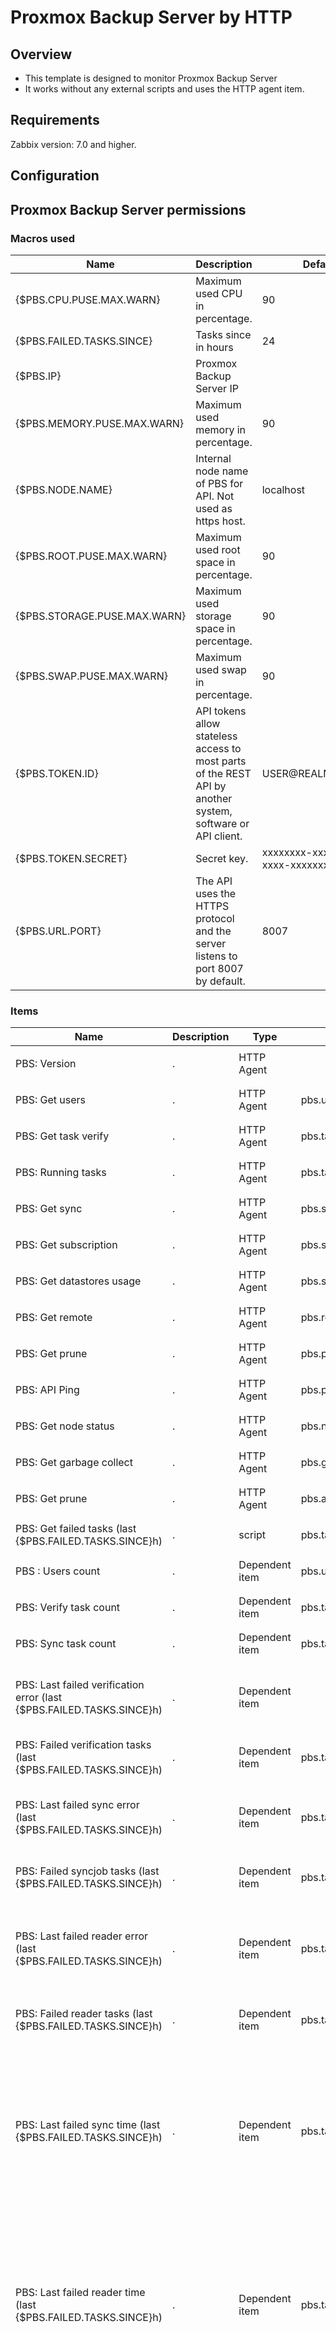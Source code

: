 # Proxmox Backup Server by HTTP

## Overview

- This template is designed to monitor Proxmox Backup Server
- It works without any external scripts and uses the HTTP agent item.

## Requirements

Zabbix version: 7.0 and higher.


## Configuration

## Proxmox Backup Server permissions




### Macros used

|Name|Description|Default|
|----|-----------|-------|
| {$PBS.CPU.PUSE.MAX.WARN} | Maximum used CPU in percentage. | 90 | 
| {$PBS.FAILED.TASKS.SINCE} | Tasks since in hours | 24  | 
| {$PBS.IP} | Proxmox Backup Server IP |  | 
| {$PBS.MEMORY.PUSE.MAX.WARN} | Maximum used memory in percentage. | 90 | 
| {$PBS.NODE.NAME} | Internal node name of PBS for API. Not used as https host. | localhost | 
| {$PBS.ROOT.PUSE.MAX.WARN} | Maximum used root space in percentage. | 90 | 
| {$PBS.STORAGE.PUSE.MAX.WARN} | Maximum used storage space in percentage. | 90 | 
| {$PBS.SWAP.PUSE.MAX.WARN} | Maximum used swap in percentage. | 90 | 
| {$PBS.TOKEN.ID} | API tokens allow stateless access to most parts of the REST API by another system, software or API client. | USER@REALM!TOKENID | 
| {$PBS.TOKEN.SECRET} | Secret key. | xxxxxxxx-xxxx-xxxx-xxxx-xxxxxxxxxxxx | 
| {$PBS.URL.PORT} | The API uses the HTTPS protocol and the server listens to port 8007 by default. | 8007 | 

### Items

|Name|Description|Type|Key and additional info| Preprocessing / Formula |
|----|-----------|----|-----------------------|-------------------------|
| PBS: Version |<p>.</p>| HTTP Agent| | <ul><li> <p> JSONPath: $.data.version </p>|
| PBS: Get users |<p>.</p>| HTTP Agent | pbs.users |  |
| PBS: Get task verify |<p>.</p>| HTTP Agent | pbs.tasks.verify | |
| PBS: Running tasks |<p>.</p>| HTTP Agent | pbs.tasks.running | <ul><li> <p> JSONPath: $.total </p>|
| PBS: Get sync |<p>.</p>| HTTP Agent | pbs.sync | |
| PBS: Get subscription |<p>.</p>| HTTP Agent | pbs.subscription | |
| PBS: Get datastores usage | <p>.</p>| HTTP Agent | pbs.status.datastore-usage | <ul><li> <p> JSONPath: $.data </p> </li> |
| PBS: Get remote | <p>.</p> | HTTP Agent | pbs.remote |  |
| PBS: Get prune | <p>.</p> | HTTP Agent | pbs.prune |  |
| PBS: API Ping | <p>.</p> | HTTP Agent | pbs.ping | <ul><li> <p> JSONPath: $.data.pong </p> |
| PBS: Get node status | <p>.</p> | HTTP Agent | pbs.node.status | <ul><li> <p> JSONPath: $.data </p> </li> |
| PBS: Get garbage collect | <p>.</p> | HTTP Agent | pbs.gc | |
| PBS: Get prune | <p>.</p> | HTTP Agent | pbs.admin.prune | |
| PBS: Get failed tasks (last {$PBS.FAILED.TASKS.SINCE}h) |<p>.</p>|script| pbs.tasks.failed | |
| PBS : Users count |<p>.</p>| Dependent item | pbs.users.count | <ul><li> <p> JSONPath: $..userid.length() </p> |
| PBS: Verify task count | <p>.</p> | Dependent item | pbs.tasks.verify.count | <ul><li> <p> JSONPath: $..id.length() </p> |
| PBS: Sync task count |<p>.</p>| Dependent item | pbs.tasks.sync.count | <ul><li> <p> JSONPath: $..id.length() </p> </li> |
| PBS: Last failed verification error (last {$PBS.FAILED.TASKS.SINCE}h) |<p>.</p>|Dependent item| | <ul><li> <p> JSONPath: $.data[?(@.worker_type == "verificationjob")].status.first() </p> </li> <li><p> Discard Unchanged </p></li></ul>|
| PBS: Failed verification tasks (last {$PBS.FAILED.TASKS.SINCE}h) |<p>.</p>|Dependent item| pbs.tasks.failed.verificationjob | <ul><li> <p> JSONPath: $.data[?(@.worker_type == "verificationjob")].status.length() </p> </li> |
| PBS: Last failed sync error (last {$PBS.FAILED.TASKS.SINCE}h) |<p>.</p>|Dependent item| pbs.tasks.failed.syncjob.error | <ul><li> <p> JSONPath: $.data[?(@.worker_type == "syncjob")].status.first() </p> </li> <li><p> Discard Unchanged </p></li></ul>|
| PBS: Failed syncjob tasks (last {$PBS.FAILED.TASKS.SINCE}h) |<p>.</p>| Dependent item | pbs.tasks.failed.syncjob | <ul><li> <p> JSONPath: $.data[?(@.worker_type == "syncjob")].status.length() </p> </li> |
| PBS: Last failed reader error (last {$PBS.FAILED.TASKS.SINCE}h) |<p>.</p>|Dependent item| pbs.tasks.failed.reader.error | <ul><li> <p> JSONPath: $.data[?(@.worker_type == "reader")].status.first() </p> </li> Discard Unchanged <li><p>  </p></li></ul>|
| PBS: Failed reader tasks (last {$PBS.FAILED.TASKS.SINCE}h) | <p>.</p>|Dependent item| pbs.tasks.failed.reader | <ul><li> <p>JSONPath: $.data[?(@.worker_type == "reader")].status.length() </p> </li> |
| PBS: Last failed sync time (last {$PBS.FAILED.TASKS.SINCE}h) |<p>.</p>|Dependent item| pbs.tasks.failed.last_syncjob_time | <ul><li> <p> JSONPath: $.data[?(@.worker_type == "syncjob")].first() <p> Custom failed : Set value 0 <p> </p> </li> <li><p> JSONPath: $.endtime  </p></li> <li><p> JSONPath: $.endtime  <p> Custom failed : Set value 0 <p>  </p></li> <li><p> Discard Unchanged with heartbeat : 1h  </p></li></ul>|
| PBS: Last failed reader time (last {$PBS.FAILED.TASKS.SINCE}h) |<p>.</p>|Dependent item| pbs.tasks.failed.last_reader_time | <ul><li> <p> JSONPath: $.data[?(@.worker_type == "reader")].first() <p> Custom failed : Set value 0 <p> </p> </li> <li><p> JSONPath: $.endtime  </p></li> <li><p> JSONPath: $.endtime  <p> Custom failed : Set value 0 <p>  </p></li> <li><p> Discard Unchanged with heartbeat : 1h  </p></li></ul>|
| PBS: Last failed garbage time (last {$PBS.FAILED.TASKS.SINCE}h) |<p>.</p>|Dependent item| pbs.tasks.failed.last_garbage_collection_time | <ul><li> <p> JSONPath: $.data[?(@.worker_type == "garbage_collection")].first() <p> Custom failed : Set value 0 <p> </p> </li> <li><p> JSONPath: $.endtime  </p></li> <li><p> JSONPath: $.endtime  <p> Custom failed : Set value 0 <p>  </p></li> <li><p> Discard Unchanged with heartbeat : 1h  </p></li></ul>|
| PBS: Last failed backup time  (last {$PBS.FAILED.TASKS.SINCE}h) |<p>.</p>|Dependent item| pbs.tasks.failed.last_backup_time | <ul><li> <p> JSONPath: $.data[?(@.worker_type == "backup")].first() <p> Custom failed : Set value 0 <p> </p> </li> <li><p> JSONPath: $.endtime  </p></li> <li><p> JSONPath: $.endtime  <p> Custom failed : Set value 0 <p>  </p></li> <li><p> Discard Unchanged with heartbeat : 1h  </p></li></ul>|
| PBS: Last failed garbage error (last {$PBS.FAILED.TASKS.SINCE}h) |<p>.</p>|Dependent item| pbs.tasks.failed.garbage_collection.error | <ul><li> <p> JSONPath: $.data[?(@.worker_type == "garbage_collection")].status.first() <p> Custom failed : Set value 0 <p> </p> </li> <li><p> JSONPath: $.endtime  </p></li> <li><p> JSONPath: $.endtime  <p> Custom failed : Set value 0 <p>  </p></li> <li><p> Discard Unchanged with heartbeat : 1h  </p></li></ul>|
| PBS: Failed garbage tasks (last {$PBS.FAILED.TASKS.SINCE}h) |<p>.</p>|Dependent item| pbs.tasks.failed.garbage_collection | <ul><li> <p> JSONPath: $.data[?(@.worker_type == "garbage_collection")].status.length() <p> Custom failed : Set value 0 <p> </p> </li> <li><p> JSONPath: $.endtime  </p></li> <li><p> JSONPath: $.endtime  <p> Custom failed : Set value 0 <p>  </p></li> <li><p> Discard Unchanged with heartbeat : 1h  </p></li></ul>|
| PBS: Failed tasks (last {$PBS.FAILED.TASKS.SINCE}h) |<p>.</p>|Dependent item| pbs.tasks.failed.count | <ul><li> <p> JSONPath: $.data..status.length() <p> Custom failed : Set value 0 <p> </p> </li></ul>|
| PBS: Last failed backup error (last {$PBS.FAILED.TASKS.SINCE}h) |<p>.</p>|Dependent item| pbs.tasks.failed.backup.error | <ul><li> <p> $.data[?(@.worker_type == "backup")].status.first() <p> Custom failed : Discard value <p> </p> </li></ul>|
| PBS: Failed backup tasks {$PBS.FAILED.TASKS.SINCE}h |<p>.</p>|Dependent item| pbs.tasks.failed.backup | <ul><li> <p> JSONPath: $.data[?(@.worker_type == "backup")].status.length()  </p> </li></ul>|
| PBS : subscription status |<p>.</p>|Dependent item| pbs.subscription.status | <ul><li> <p> JSON: $..status.first() </p> </li> <li><p> Replace: notfound => 0  </p></li></ul>|
| PBS: Prune count |<p>.</p>|Dependent item|pbs.prune.count | <ul><li> <p> JSONPath: $..id.length() </p> </li></ul>|
| PBS Node: uptime |<p>.</p>|Dependent item| pbs.node.uptime | <ul><li> <p> JSONPath: $.uptime </p> </li></ul>|
| PBS Node: swap used |<p>.</p>|Dependent item| pbs.node.swap.used | <ul><li> <p> JSONPath: $.used</p> </li> <li><p>  </p></li></ul>|
| PBS Node: swap total |<p>.</p>|Dependent item| pbs.node.swap.total | <ul><li> <p> JSONPath: $.total</p> </li></ul>|
| PBS Node: swap free |<p>.</p>|Dependent item| pbs.node.swap.free | <ul><li> <p> JSONPath: $.free </p> </li></ul>|
| PBS Node: swap |<p>.</p>|Dependent item|pbs.node.swap | <ul><li> <p>JSONPath: $.swap </p> </li></ul>|
| PBS Node: root used |<p>.</p>|Dependent item| pbs.node.root.used | <ul><li> <p> JSONPath: $.used </p> </li> </ul>|
| PBS Node: root total |<p>.</p>|Dependent item| pbs.node.root.total | <ul><li> <p> JSONPath: $.total </p> </li></ul>|
| PBS Node: root avail |<p>.</p>|Dependent item| pbs.node.root.avail | <ul><li> <p> JSONPath: $.avail</p> </li></ul>|
| PBS Node: root |<p>.</p>|Dependent item| pbs.node.root | <ul><li> <p> JSONPath: $.root</p> </li></ul>|
| PBS Node: memory used |<p>.</p>|Dependent item| pbs.node.memory.used | <ul><li> <p> JSONPath: $.used </p> </li></ul>|
| PBS Node: memory total |<p>.</p>|Dependent item| pbs.node.memory.total | <ul><li> <p> JSONPath: $.total</p> </li></ul>|
| PBS Node: memory free |<p>.</p>|Dependent item| pbs.node.memory.free | <ul><li> <p> JSONPath: $.free </p> </li></ul>|
| PBS Node: memory |<p>.</p>|Dependent item| pbs.node.memory | <ul><li> <p> JSONPath: $.memory </p> </li></ul>|
| PBS Node: kernel |<p>.</p>|Dependent item| pbs.node.kversion | <ul><li> <p> JSONPath: $.kversion </p> </li></ul>|
| PBS Node: cpu usage |<p>.</p>|Dependent item| pbs.node.cpu | <ul><li> <p> JSONPath: $.cpu </p> </li> <li><p> Custom multiplier: 100  </p></li></ul>|
| PBS: gc store |<p>.</p>|Dependent item| | <ul><li> <p> JSONPath: $..store.first() <p> Custom failed : Discard value </p></p> </li> </ul>|
| PBS: gc still-bad |<p>.</p>|Dependent item| pbs.gc.still-bad | <ul><li> <p> JSONPath: $..['still-bad'].first() <p>  Custom failed : Discard value </p> </p> </li> </ul>|
| PBS: gc schedule |<p>.</p>|Dependent item| pbs.gc.schedule | <ul><li> <p> JSONPath: $..schedule.first() <p>  Custom failed : Discard value </p> </p> </li> </ul>|
| PBS: gc pending-bytes |<p>.</p>|Dependent item| pbs.gc.pending-bytes | <ul><li> <p> $..['pending-bytes'].first() <p>  Custom failed : Discard value </p> </p> </li> </ul>|
| PBS: gc next-run |<p>.</p>|Dependent item| pbs.gc.next-run | <ul><li> <p> $..['next-run'].first() <p>  Custom failed : Discard value </p> </p> </li> </ul>|
| PBS: gc disk-chunks |<p>.</p>|Dependent item| pbs.gc.disk-chunks | <ul><li> <p> $..['disk-chunks'].first() <p>  Custom failed : Discard value </p> </p> </li> </ul>|
| PBS: gc disk-bytes |<p>.</p>|Dependent item| pbs.gc.disk-bytes | <ul><li> <p> $..['disk-bytes'].first() <p>  Custom failed : Discard value </p> </p> </li> </ul>|
| PBS: Verify task successfull % |<p>.</p>|Calculated| pbs.tasks.verify.successfull.percent | <p>(last(//pbs.tasks.verify.successfull) * 100) / last(//pbs.tasks.verify.count) </p> |
| PBS: Verify task successfull |<p>.</p>|Calculated| pbs.tasks.verify.successfull | <p> sum(last_foreach(//pbs.verify.last-run-state[*])) </p> |
| PBS: sync task successfull % |<p>.</p>|Calculated| pbs.tasks.sync.successfull.percent | <p> (last(//pbs.sync.verify.successfull)*100) / last(//pbs.tasks.sync.count) </p> |
| PBS: Prune task successfull % |<p>.</p>|Calculated| pbs.tasks.prune.successfull.percent | <p>(last(//pbs.prune.verify.successfull)*100) / last(//pbs.prune.count) </p> |
| PBS: Sync task successfull |<p>.</p>|Calculated| pbs.sync.verify.successfull | <p> sum(last_foreach(//pbs.sync.last-run-state[*])) </p> |
| PBS: Prune task successfull |<p>.</p>|Calculated| pbs.prune.verify.successfull | <p> sum(last_foreach(//pbs.prune.last-run-state[*])) </p> |
| PBS Node: swap used percent |<p>.</p>|Calculated| pbs.node.swap.pused | <p> last(//pbs.node.swap.used) / last(//pbs.node.swap.total) * 100 </p> |
| PBS Node: root used percent |<p>.</p>|Calculated| pbs.node.root.pused | <p>last(//pbs.node.root.used) / last(//pbs.node.root.total) * 100 </p> |


### Triggers

|Name|Description|Expression|Severity|Dependencies|
|----|-----------|----------|--------|--------------------------------|
|<p>Users has changed</p>||`last(/Proxmox Backup Server by HTTP/pbs.users.count) <> last(/Proxmox Backup Server by HTTP/pbs.users.count,#2) `| High |
|<p>PBS: Node high swap usage</p>||`last(/Proxmox Backup Server by HTTP/pbs.node.swap.pused)>{$PBS.SWAP.PUSE.MAX.WARN} `| Average |
|<p>PBS: Node high root usage</p>||` last(/Proxmox Backup Server by HTTP/pbs.node.root.pused)>{$PBS.ROOT.PUSE.MAX.WARN} `| Average |
|<p>PBS: Node high memory usage</p>||`last(/Proxmox Backup Server by HTTP/pbs.node.memory.pused)>{$PBS.MEMORY.PUSE.MAX.WARN} `| Average |
|<p>PBS: Node high cpu usage</p>||`last(/Proxmox Backup Server by HTTP/pbs.node.cpu)>{$PBS.CPU.PUSE.MAX.WARN} `| Average |
|<p>PBS: API service not available</p>||`last(/Proxmox Backup Server by HTTP/pbs.ping)<>1 `| Disaster |
|<p>New sync failed tasks</p>||` last(/Proxmox Backup Server by HTTP/pbs.tasks.failed.syncjob) > 1 `| Disaster |
|<p>New garbage failed tasks</p>||`last(/Proxmox Backup Server by HTTP/pbs.tasks.failed.garbage_collection) > 1 `| Disaster |
|<p>New backup failed tasks</p>||` last(/Proxmox Backup Server by HTTP/pbs.tasks.failed.backup) > 1`| Disaster |

### LLD rule PBS Datastore discovery

#### Item prototypes 

|Name|Description|Type|Key and additional info| Preprocessing |
|----|-----------|----|-----------------------|----------------|
| PBS Datastore: {#DATASTORE} used percent |<p>.</p>|Calculated|pbs.datastore.pused[{#DATASTORE}] |<ul><li><p>last(//pbs.datastore.used[{#DATASTORE}]) / last(//pbs.datastore.total[{#DATASTORE}]) * 100</p></ul>|
| PBS Datastore: {#DATASTORE} |<p>.</p>|Dependent item|pbs.datastore[{#DATASTORE}] |<ul><li><p>JSONPath: `$[?(@.store == '{#DATASTORE}')]`</p> </li>  <li><p>JSONPath: `$.[0]`</p> </li> </ul>|
| PBS Datastore: {#DATASTORE} avail |<p>.</p>|Dependent item| pbs.datastore.avail[{#DATASTORE}]|<ul><li><p>JSONPath: `$.avail`</p></li> </ul> |
| PBS Datastore: {#DATASTORE} total |<p>.</p>|Dependent item| pbs.datastore.total[{#DATASTORE}] |<ul><li><p>JSONPath: `$.total`</p></li> </ul> |
| PBS Datastore: {#DATASTORE} used |<p>.</p>|Dependent item| pbs.datastore.used[{#DATASTORE}] |<ul><li><p>JSONPath: `$.used`</p></li> </ul> |


### Trigger prototypes

|Name|Description|Expression|Severity|Dependencies|
|----|-----------|----------|--------|--------------------------------|
|PBS Datastore: {#DATASTORE} high usage||`last(/Proxmox Backup Server by HTTP/pbs.datastore.pused[{#DATASTORE}])>{$PBS.STORAGE.PUSE.MAX.WARN}`|Average ||


### LLD rule PBS Prune configuration discovery

#### Item prototypes 

|Name|Description|Type|Key and additional info| Preprocessing |
|----|-----------|----|-----------------------|----------------|
| Prune {#PRUNE_ID} : Keep-weekly |<p>.</p>|Dependent item|pbs.prune.keep-weekly[{#PRUNE_ID}] |<ul><li><p> JSONPath: $.data[?(@.id == '{#PRUNE_ID}')].['keep-weekly'].first()   <p> Custom Failed : Set to value 0   </p> </p>   </li> </ul>|
| Prune {#PRUNE_ID} : schedule |<p>.</p>|Dependent item|pbs.prune.schedule[{#PRUNE_ID}] |<ul><li><p> JSONPath: $.data[?(@.id == '{#PRUNE_ID}')].schedule.first()</li> </ul>|
| Prune {#PRUNE_ID} : store |<p>.</p>|Dependent item|pbs.prune.store[{#PRUNE_ID}] |<ul><li><p> JSONPath: $.data[?(@.id == '{#PRUNE_ID}')].store.first()   </p>  </li> </ul>|
| Prune {#PRUNE_ID} : last-run-endtime |<p>.</p>|Dependent item|pbs.prune.last-run-endtime[{#PRUNE_ID}] |<ul><li><p> JSONPath $.data[?(@.id == '{#PRUNE_ID}')].['last-run-endtime'].first()   <p> Custom Failed : Set to value 0   </p> </p> </li>  </li> </ul>|
| Prune {#PRUNE_ID} : last-run-state |<p>.</p>|Dependent item|pbs.prune.last-run-state[{#PRUNE_ID}] |<ul><li><p> Check for not supported value : Any => Set to value 0   <p> Custom Failed : Set to value 0    </li> <li> <p> JSONPath: $.data[?(@.id == '{#PRUNE_ID}')].['last-run-state'].first() </p> <p>Custom failed 0 </p> </li> <li> <p>Replace : OK => 1 </p> </li></ul>|
| Prune {#PRUNE_ID} : Keep-last |<p>.</p>|Dependent item|pbs.prune.keep-last[{#PRUNE_ID}]|<ul><li><p> JSONPath $.data[?(@.id == '{#PRUNE_ID}')].['keep-last'].first()   <p> Custom Failed : Set to value 0   </p> </p> </li>  </li> </ul>|
| Prune {#PRUNE_ID} : Keep-monthly |<p>.</p>|Dependent item|pbs.prune.keep-monthly[{#PRUNE_ID}]|<ul><li><p> JSONPath $.data[?(@.id == '{#PRUNE_ID}')].['keep-monthly'].first()   <p> Custom Failed : Set to value 0   </p> </p> </li>  </li> </ul>|


### Trigger prototypes

|Name|Description|Expression|Severity|Dependencies|
|----|-----------|----------|--------|--------------------------------|
|Prune {#PRUNE_ID} : Keep-last has changed ||` last(/Proxmox Backup Server by HTTP/pbs.prune.keep-last[{#PRUNE_ID}]) <> last(/Proxmox Backup Server by HTTP/pbs.prune.keep-last[{#PRUNE_ID}],#2)`|Warning ||
|Prune {#PRUNE_ID} : Keep-monthly has changed ||`last(/Proxmox Backup Server by HTTP/pbs.prune.keep-monthly[{#PRUNE_ID}]) <> last(/Proxmox Backup Server by HTTP/pbs.prune.keep-monthly[{#PRUNE_ID}],#2) `|Warning ||
| Prune {#PRUNE_ID} : Keep-weekly has change||`last(/Proxmox Backup Server by HTTP/pbs.prune.keep-weekly[{#PRUNE_ID}]) <> last(/Proxmox Backup Server by HTTP/pbs.prune.keep-weekly[{#PRUNE_ID}],#2) `|Warning ||


### LLD rule PBS Sync discovery

#### Item prototypes 

|Name|Description|Type|Key and additional info| Preprocessing |
|----|-----------|----|-----------------------|----------------|
| PBS: Sync job {#SYNC_ID} next run |<p>.</p>|Dependent item| pbs.sync.next-run[{#SYNC_ID}]  |<ul><li><p> JSONPath $.data[?(@.id == '{#SYNC_ID}')].['next-run'].first() <p> Custom Failed : Discard value   </p> </p>   </li> </ul>|
| PBS: Sync job {#SYNC_ID} last-run-endtime |<p>.</p>|Dependent item| pbs.sync.last-run-endtime[{#SYNC_ID}]  |<ul><li><p> JSONPath $.data[?(@.id == '{#SYNC_ID}')].['last-run-endtime'].first() <p> Custom Failed : Discard value   </p> </p>   </li> </ul>|
| PBS: Sync job {#SYNC_ID} last-run-state |<p>.</p>|Dependent item| pbs.sync.last-run-state[{#SYNC_ID}]  |<ul><li><p> JSONPath $.data[?(@.id == '{#SYNC_ID}')].['last-run-state'].first() <p> Custom Failed : Discard value   </p> </p>   </li> <li><p> Regular Expression `^(?!OK$).*`  `0` </p> <p> Custom failed : Set to value 1 </p> </li> </ul>|
| PBS: Sync job {#SYNC_ID} schedule |<p>.</p>|Dependent item| pbs.sync.schedule[{#SYNC_ID}]  |<ul><li><p> JSONPath $.data[?(@.id == '{#SYNC_ID}')].['schedule'].first() <p> Custom Failed : Discard value   </p> </p>   </li> </ul>|
| PBS: Sync job {#SYNC_ID} ns |<p>.</p>|Dependent item| pbs.sync.ns[{#SYNC_ID}]  |<ul><li><p> JSONPath $.data[?(@.id == '{#SYNC_ID}')].['ns'].first() <p> Custom Failed : Discard value   </p> </p>   </li> </ul>|


### Trigger prototypes

|Name|Description|Expression|Severity|Dependencies|
|----|-----------|----------|--------|--------------------------------|
|PBS: Sync job {#SYNC_ID} failed ||` last(/Proxmox Backup Server by HTTP/pbs.sync.last-run-state[{#SYNC_ID}]) = 0`|Disaster ||









